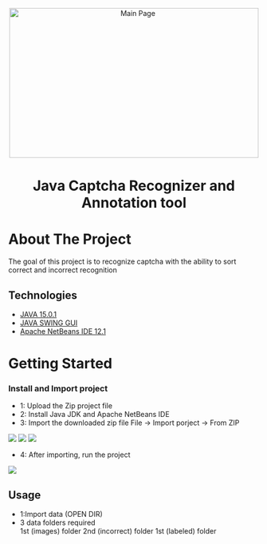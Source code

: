
<p align="center">
    <img src="https://user-images.githubusercontent.com/38793933/109935426-eb908d80-7d10-11eb-80a1-fb95a347bad9.png" alt="Main Page" width="500" height="300">
</p>
<h1 align="center">Java Captcha Recognizer and Annotation tool</h1>


# About The Project
 
The goal of this project is to recognize captcha with the ability to sort correct and incorrect recognition

## Technologies

* [JAVA 15.0.1](https://openjdk.java.net/projects/jdk/15/)
* [JAVA SWING GUI](https://en.wikipedia.org/wiki/Swing_(Java))
* [Apache NetBeans IDE 12.1](https://netbeans.apache.org/)

# Getting Started

### Install and Import project

* 1: Upload the Zip project file
* 2: Install Java JDK and Apache NetBeans IDE
* 3: Import the downloaded zip file File -> Import porject -> From ZIP

<img src="https://user-images.githubusercontent.com/38793933/109986276-f0713380-7d48-11eb-8337-bf9c3d453314.jpg">

<img src="https://user-images.githubusercontent.com/38793933/109986287-f1a26080-7d48-11eb-8dd0-5300d179cbf0.jpg">

<img src="https://user-images.githubusercontent.com/38793933/109986292-f23af700-7d48-11eb-98ec-be0b9435230c.jpg">

* 4: After importing, run the project

<img src="https://user-images.githubusercontent.com/38793933/109986295-f2d38d80-7d48-11eb-8a3d-6c5b38d90e2e.jpg">

## Usage

* 1:Import data (OPEN DIR)
* 3 data folders required <br>
    1st (images) folder
    2nd (incorrect) folder
    1st (labeled) folder
